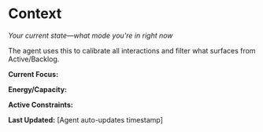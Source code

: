 # Context
*Your current state—what mode you're in right now*

The agent uses this to calibrate all interactions and filter what surfaces from Active/Backlog.

**Current Focus:**
<!-- What you're working on this week/month -->

**Energy/Capacity:**
<!-- Current bandwidth, constraints, physical/mental state -->

**Active Constraints:**
<!-- Time blocks, availability, commitments -->

**Last Updated:** [Agent auto-updates timestamp]
